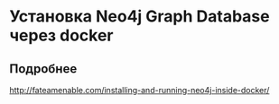 # Установка Neo4j Graph Database через docker


## Подробнее 

  http://fateamenable.com/installing-and-running-neo4j-inside-docker/
